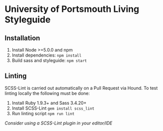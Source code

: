 # University of Portsmouth Living Styleguide

## Installation

1. Install Node >=5.0.0 and npm
2. Install dependencies: `npm install`
3. Build sass and styleguide: `npm start`

## Linting

SCSS-Lint is carried out automatically on a Pull Request via Hound. To test linting locally the following must be done:

1. Install Ruby 1.9.3+ and Sass 3.4.20+
2. Install SCSS-Lint `gem install scss_lint`
3. Run linting script `npm run lint`

_Consider using a SCSS-Lint plugin in your editor/IDE_
